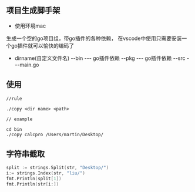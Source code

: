## 项目生成脚手架

- 使用环境mac

生成一个空的go项目组，带go插件的各种依赖，
在vscode中使用只需要安装一个go插件就可以愉快的编码了

- dirname(自定义文件名)
--bin 
--- go插件依赖
--pkg 
--- go插件依赖
--src
---main.go  



## 使用



```  shell
//rule

./copy <dir name> <path>

// example

cd bin
./copy calcpro /Users/martin/Desktop/

```



## 字符串截取
``` go
split := strings.Split(str, "Desktop/")
i:= strings.Index(str, "liu/")
fmt.Println(split[1])
fmt.Println(str[i:])

```